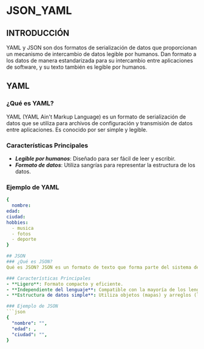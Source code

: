 # JSON_YAML
## INTRODUCCIÓN
YAML y JSON son dos formatos de serialización de datos que proporcionan un mecanismo de intercambio de datos legible por humanos. Dan formato a los datos de manera estandarizada para su intercambio entre aplicaciones de software, y su texto también es legible por humanos.

## YAML
### ¿Qué es YAML?
YAML (YAML Ain't Markup Language) es un formato de serialización de datos que se utiliza para archivos de configuración y transmisión de datos entre aplicaciones. Es conocido por ser simple y legible.

### Características Principales
- ***Legible por humanos***: Diseñado para ser fácil de leer y escribir.
- ***Formato de datos***: Utiliza sangrías para representar la estructura de los datos.

### Ejemplo de YAML
```YAML
{
  nombre: 
edad: 
ciudad: 
hobbies:
  - musica
  - fotos
  - deporte
}

## JSON
### ¿Qué es JSON?
Qué es JSON? JSON es un formato de texto que forma parte del sistema de JavaScript y que se deriva de su sintaxis, pero no tiene como objetivo la creación de programas, sino el acceso, almacenamiento e intercambio de datos. Usualmente es conocido como una alternativa al lenguaje XML

### Características Principales
- **Ligero**: Formato compacto y eficiente.
- **Independiente del lenguaje**: Compatible con la mayoría de los lenguajes de programación.
- **Estructura de datos simple**: Utiliza objetos (mapas) y arreglos (listas).

### Ejemplo de JSON
```json
{
  "nombre": "",
  "edad": ,
  "ciudad": "",
}

